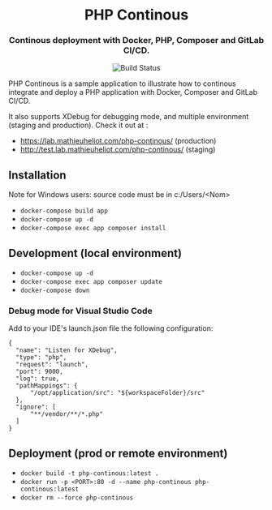 <h1 align="center">PHP Continous</h1>
<h3 align="center">Continous deployment with Docker, PHP, Composer and GitLab CI/CD.</h3>

<p align="center">
  <img src="https://gitlab.com/mheliot/lab/php-continous/badges/master/pipeline.svg?style=flat-square" alt="Build Status" />
</p>

PHP Continous is a sample application to illustrate how to continous integrate and deploy a PHP application with Docker, Composer and GitLab CI/CD.

It also supports XDebug for debugging mode, and multiple environment (staging and production).
Check it out at :
- https://lab.mathieuheliot.com/php-continous/ (production)
- http://test.lab.mathieuheliot.com/php-continous/ (staging)

## Installation
Note for Windows users: source code must be in c:/Users/\<Nom>
- `docker-compose build app`
- `docker-compose up -d`
- `docker-compose exec app composer install`

## Development (local environment)
- `docker-compose up -d`
- `docker-compose exec app composer update`
- `docker-compose down`

### Debug mode for Visual Studio Code
Add to your IDE's launch.json file the following configuration:
```
{
  "name": "Listen for XDebug",
  "type": "php",
  "request": "launch",
  "port": 9000,
  "log": true,
  "pathMappings": {
      "/opt/application/src": "${workspaceFolder}/src"
  },
  "ignore": [
      "**/vendor/**/*.php"
  ]
}
```

## Deployment (prod or remote environment)
- `docker build -t php-continous:latest .`
- `docker run -p <PORT>:80 -d --name php-continous php-continous:latest`
- `docker rm --force php-continous`
